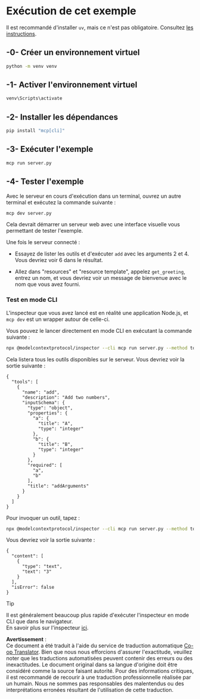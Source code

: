 <!--
CO_OP_TRANSLATOR_METADATA:
{
  "original_hash": "d26f746e21775c30b4d7ed97962b24df",
  "translation_date": "2025-08-11T10:12:48+00:00",
  "source_file": "03-GettingStarted/01-first-server/solution/python/README.md",
  "language_code": "fr"
}
-->
# Exécution de cet exemple

Il est recommandé d'installer `uv`, mais ce n'est pas obligatoire. Consultez [les instructions](https://docs.astral.sh/uv/#highlights).

## -0- Créer un environnement virtuel

```bash
python -m venv venv
```

## -1- Activer l'environnement virtuel

```bash
venv\Scripts\activate
```

## -2- Installer les dépendances

```bash
pip install "mcp[cli]"
```

## -3- Exécuter l'exemple

```bash
mcp run server.py
```

## -4- Tester l'exemple

Avec le serveur en cours d'exécution dans un terminal, ouvrez un autre terminal et exécutez la commande suivante :

```bash
mcp dev server.py
```

Cela devrait démarrer un serveur web avec une interface visuelle vous permettant de tester l'exemple.

Une fois le serveur connecté :

- Essayez de lister les outils et d'exécuter `add` avec les arguments 2 et 4. Vous devriez voir 6 dans le résultat.

- Allez dans "resources" et "resource template", appelez `get_greeting`, entrez un nom, et vous devriez voir un message de bienvenue avec le nom que vous avez fourni.

### Test en mode CLI

L'inspecteur que vous avez lancé est en réalité une application Node.js, et `mcp dev` est un wrapper autour de celle-ci.

Vous pouvez le lancer directement en mode CLI en exécutant la commande suivante :

```bash
npx @modelcontextprotocol/inspector --cli mcp run server.py --method tools/list
```

Cela listera tous les outils disponibles sur le serveur. Vous devriez voir la sortie suivante :

```text
{
  "tools": [
    {
      "name": "add",
      "description": "Add two numbers",
      "inputSchema": {
        "type": "object",
        "properties": {
          "a": {
            "title": "A",
            "type": "integer"
          },
          "b": {
            "title": "B",
            "type": "integer"
          }
        },
        "required": [
          "a",
          "b"
        ],
        "title": "addArguments"
      }
    }
  ]
}
```

Pour invoquer un outil, tapez :

```bash
npx @modelcontextprotocol/inspector --cli mcp run server.py --method tools/call --tool-name add --tool-arg a=1 --tool-arg b=2
```

Vous devriez voir la sortie suivante :

```text
{
  "content": [
    {
      "type": "text",
      "text": "3"
    }
  ],
  "isError": false
}
```

> [!TIP]  
> Il est généralement beaucoup plus rapide d'exécuter l'inspecteur en mode CLI que dans le navigateur.  
> En savoir plus sur l'inspecteur [ici](https://github.com/modelcontextprotocol/inspector).

**Avertissement** :  
Ce document a été traduit à l'aide du service de traduction automatique [Co-op Translator](https://github.com/Azure/co-op-translator). Bien que nous nous efforcions d'assurer l'exactitude, veuillez noter que les traductions automatisées peuvent contenir des erreurs ou des inexactitudes. Le document original dans sa langue d'origine doit être considéré comme la source faisant autorité. Pour des informations critiques, il est recommandé de recourir à une traduction professionnelle réalisée par un humain. Nous ne sommes pas responsables des malentendus ou des interprétations erronées résultant de l'utilisation de cette traduction.